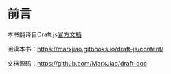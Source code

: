 # 前言

本书翻译自Draft.js[官方文档](https://draftjs.org/docs/overview.html#content)

阅读本书：https://marxjiao.gitbooks.io/draft-js/content/

文档源码：https://github.com/MarxJiao/draft-doc
